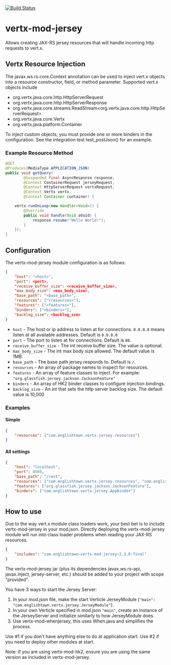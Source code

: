 [![Build Status](https://travis-ci.org/englishtown/vertx-mod-jersey.png)](https://travis-ci.org/englishtown/vertx-mod-jersey)

# vertx-mod-jersey

Allows creating JAX-RS jersey resources that will handle incoming http requests to vert.x.


## Vertx Resource Injection

The javax.ws.rs.core.Context annotation can be used to inject vert.x objects into a resource constructor, field,
or method parameter.  Supported vert.x objects include
* org.vertx.java.core.http.HttpServerRequest
* org.vertx.java.core.http.HttpServerResponse
* org.vertx.java.core.streams.ReadStream<org.vertx.java.core.http.HttpServerRequest>
* org.vertx.java.core.Vertx
* org.vertx.java.platform.Container

To inject custom objects, you must provide one or more binders in the configuration.  See the integration test test_postJson() for an example.


### Example Resource Method
```java
@GET
@Produces(MediaType.APPLICATION_JSON)
public void getQuery(
        @Suspended final AsyncResponse response,
        @Context ContainerRequest jerseyRequest,
        @Context HttpServerRequest vertxRequest,
        @Context Vertx vertx,
        @Context Container container) {

    vertx.runOnLoop(new Handler<Void>() {
        @Override
        public void handle(Void aVoid) {
            response.resume("Hello World!");
        }
    });
}
```

## Configuration

The vertx-mod-jersey module configuration is as follows:

```json
{
    "host": "<host>",
    "port": <port>,
    "receive_buffer_size": <receive_buffer_size>,
    "max_body_size": <max_body_size>,
    "base_path": "<base_path>",
    "resources": ["<resources>"],
    "features": ["<features>"],
    "binders": ["<binders>"],
    "backlog_size": <backlog_sze>
}
````

* `host` - The host or ip address to listen at for connections. `0.0.0.0` means listen at all available addresses.
Default is `0.0.0.0`
* `port` -  The port to listen at for connections. Default is `80`.
* `receive_buffer_size` - The int receive buffer size.  The value is optional.
* `max_body_size` - The int max body size allowed.  The default value is 1MB.
* `base_path` - The base path jersey responds to.  Default is `/`.
* `resources` - An array of package names to inspect for resources.
* `features` - An array of feature classes to inject.  For example: `"org.glassfish.jersey.jackson.JacksonFeature"`
* `binders` - An array of HK2 binder classes to configure injection bindings.
* `backlog_size` - An int that sets the http server backlog size.  The default value is 10,000

### Examples
#### Simple

```json
{
    "resources": ["com.englishtown.vertx.jersey.resources"]
}
```

#### All settings

```json
{
    "host": "localhost",
    "port": 8080,
    "base_path": "/rest",
    "resources": ["com.englishtown.vertx.jersey.resources", "com.englishtown.vertx.jersey.resources2"],
    "features": ["org.glassfish.jersey.jackson.JacksonFeature"],
    "binders": ["com.englishtown.vertx.jersey.AppBinder"]
}
```

## How to use

Due to the way vert.x module class loaders work, your best bet is to include vertx-mod-jersey in your mod.json.  Directly deploying the vertx-mod-jersey module will run into class loader problems when reading your JAX-RS resources.

```json
{
    "includes": "com.englishtown~vertx-mod-jersey~2.3.0-final"
}
```

The vertx-mod-jersey jar (plus its dependencies javax.ws.rs-api, javax.inject, jersey-server, etc.) should be added to your project with scope "provided".

You have 3 ways to start the Jersey Server:

1. In your mod.json file, make the start Verticle JerseyModule (`"main": "com.englishtown.vertx.jersey.JerseyModule"`).
2. In your own Verticle specified in mod.json `"main"`, create an instance of the JerseyServer and initialize similarly to how JerseyModule does.
3. Use vertx-mod-whenjersey, this uses When.java and simplifies the process.


Use #1 if you don't have anything else to do at application start.  Use #2 if you need to deploy other modules at start.

Note: if you are using vertx-mod-hk2, ensure you are using the same version as included in vertx-mod-jersey.
